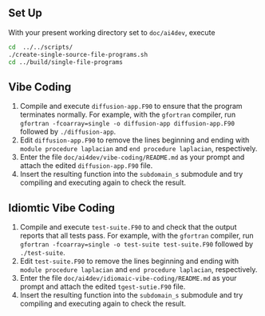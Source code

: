 Set Up
-----------
With your present working directory set to `doc/ai4dev`, execute
```bash
cd  ../../scripts/
./create-single-source-file-programs.sh 
cd ../build/single-file-programs
```

Vibe Coding
-----------
1. Compile and execute `diffusion-app.F90` to ensure that the program
   terminates normally.  For example, with the `gfortran` compiler,
   run `gfortran -fcoarray=single -o diffusion-app diffusion-app.F90` 
   followed by `./diffusion-app`.
2. Edit `diffusion-app.F90` to remove the lines beginning and ending with 
   `module procedure laplacian` and `end procedure laplacian`, respectively.
3. Enter the file `doc/ai4dev/vibe-coding/README.md` as your prompt and
   attach the edited `diffusion-app.F90` file.
4. Insert the resulting function into the `subdomain_s` submodule and
   try compiling and executing again to check the result.

Idiomtic Vibe Coding
--------------------
1. Compile and execute `test-suite.F90` to and check that the output 
   reports that all tests pass.  For example, with the `gfortran` compiler,
   run `gfortran -fcoarray=single -o test-suite test-suite.F90` followed
   by `./test-suite`.
2. Edit `test-suite.F90` to remove the lines beginning and ending with 
   `module procedure laplacian` and `end procedure laplacian`, respectively.
3. Enter the file `doc/ai4dev/idiomaic-vibe-coding/README.md` as your prompt 
   and attach the edited `tgest-sutie.F90` file.
4. Insert the resulting function into the `subdomain_s` submodule and
   try compiling and executing again to check the result.
